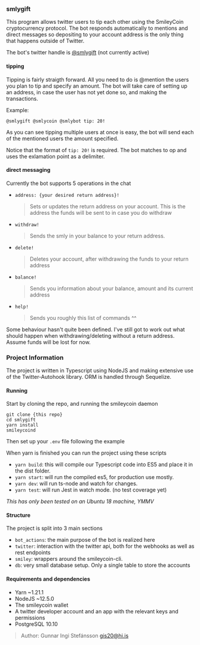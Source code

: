 ### smlygift

This program allows twitter users to tip each other using the SmileyCoin cryptocurrency protocol. The bot responds automatically to mentions and direct messages so depositing to your account address is the only thing that happens outside of Twitter.

The bot's twitter handle is [@smlygift](https://twitter.com/smlygift) (not currently active)

#### tipping

Tipping is fairly straigth forward. All you need to do is @mention the users you plan to tip and specify an amount. The bot will take care of setting up an address, in case the user has not yet done so, and making the transactions.

Example:

```
@smlygift @smlycoin @smlybot tip: 20!
```

As you can see tipping multiple users at once is easy, the bot will send each of the mentioned users the amount specified.

Notice that the format of `tip: 20!` is required. The bot matches to op and uses the exlamation point as a delimiter.

#### direct messaging

Currently the bot supports 5 operations in the chat

- `address: {your desired return address}!`
  > Sets or updates the return address on your account. This is the address the funds will be sent to in case you do withdraw
- `withdraw!`
  > Sends the smly in your balance to your return address.
- `delete!`
  > Deletes your account, after withdrawing the funds to your return address
- `balance!`
  > Sends you information about your balance, amount and its current address
- `help!`
  > Sends you roughly this list of commands ^^

Some behaviour hasn't quite been defined. I've still got to work out what should happen when withdrawing/deleting without a return address. Assume funds will be lost for now.

### Project Information

The project is written in Typescript using NodeJS and making extensive use of the Twitter-Autohook library. ORM is handled through Sequelize.

#### Running

Start by cloning the repo, and running the smileycoin daemon

```
git clone {this repo}
cd smlygift
yarn install
smileycoind
```

Then set up your `.env` file following the example

When yarn is finished you can run the project using these scripts

- `yarn build`: this will compile our Typescript code into ES5 and place it in the dist folder.
- `yarn start`: will run the compiled es5, for production use mostly.
- `yarn dev`: will run ts-node and watch for changes.
- `yarn test`: will run Jest in watch mode. (no test coverage yet)

_This has only been tested on an Ubuntu 18 machine, YMMV_

#### Structure

The project is split into 3 main sections

- `bot_actions`: the main purpose of the bot is realized here
- `twitter`: interaction with the twitter api, both for the webhooks as well as rest endpoints
- `smiley`: wrappers around the smileycoin-cli.
- `db`: very small database setup. Only a single table to store the accounts

#### Requirements and dependencies

- Yarn ~1.21.1
- NodeJS ~12.5.0
- The smileycoin wallet
- A twitter developer account and an app with the relevant keys and permissions
- PostgreSQL 10.10

> Author: Gunnar Ingi Stefánsson gis20@hi.is
